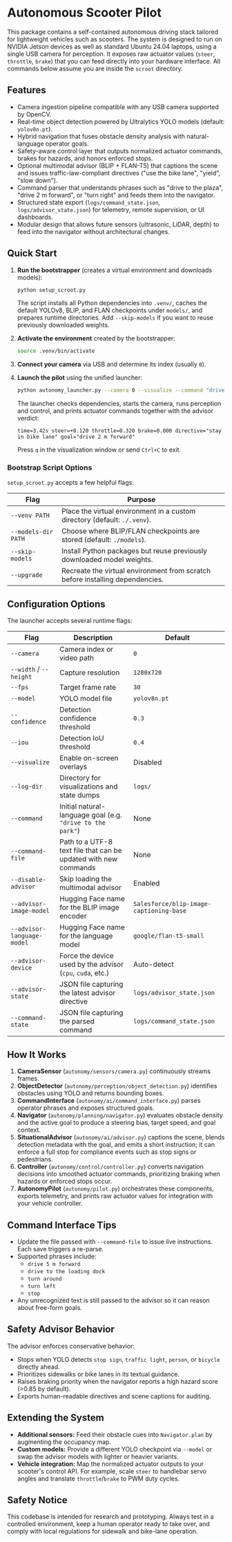 # Autonomous Scooter Pilot

This package contains a self-contained autonomous driving stack tailored for lightweight vehicles such as scooters. The system is designed to run on NVIDIA Jetson devices as well as standard Ubuntu 24.04 laptops, using a single USB camera for perception. It exposes raw actuator values (`steer`, `throttle`, `brake`) that you can feed directly into your hardware interface. All commands below assume you are inside the `scroot` directory.

## Features

- Camera ingestion pipeline compatible with any USB camera supported by OpenCV.
- Real-time object detection powered by Ultralytics YOLO models (default: `yolov8n.pt`).
- Hybrid navigation that fuses obstacle density analysis with natural-language operator goals.
- Safety-aware control layer that outputs normalized actuator commands, brakes for hazards, and honors enforced stops.
- Optional multimodal advisor (BLIP + FLAN-T5) that captions the scene and issues traffic-law-compliant directives ("use the bike lane", "yield", "slow down").
- Command parser that understands phrases such as "drive to the plaza", "drive 2 m forward", or "turn right" and feeds them into the navigator.
- Structured state export (`logs/command_state.json`, `logs/advisor_state.json`) for telemetry, remote supervision, or UI dashboards.
- Modular design that allows future sensors (ultrasonic, LiDAR, depth) to feed into the navigator without architectural changes.

## Quick Start

1. **Run the bootstrapper** (creates a virtual environment and downloads models):

   ```bash
   python setup_scroot.py
   ```

   The script installs all Python dependencies into `.venv/`, caches the default YOLOv8, BLIP, and FLAN checkpoints under `models/`, and prepares runtime directories. Add `--skip-models` if you want to reuse previously downloaded weights.

2. **Activate the environment** created by the bootstrapper:

   ```bash
   source .venv/bin/activate
   ```

3. **Connect your camera** via USB and determine its index (usually `0`).

4. **Launch the pilot** using the unified launcher:

   ```bash
   python autonomy_launcher.py --camera 0 --visualize --command "drive 2 m forward"
   ```

   The launcher checks dependencies, starts the camera, runs perception and control, and prints actuator commands together with the advisor verdict:

   ```text
   time=3.42s steer=+0.120 throttle=0.320 brake=0.000 directive="stay in bike lane" goal="drive 2 m forward"
   ```

   Press `q` in the visualization window or send `Ctrl+C` to exit.

### Bootstrap Script Options

`setup_scroot.py` accepts a few helpful flags:

| Flag | Purpose |
| --- | --- |
| `--venv PATH` | Place the virtual environment in a custom directory (default: `./.venv`). |
| `--models-dir PATH` | Choose where BLIP/FLAN checkpoints are stored (default: `./models`). |
| `--skip-models` | Install Python packages but reuse previously downloaded model weights. |
| `--upgrade` | Recreate the virtual environment from scratch before installing dependencies. |

## Configuration Options

The launcher accepts several runtime flags:

| Flag | Description | Default |
| --- | --- | --- |
| `--camera` | Camera index or video path | `0` |
| `--width` / `--height` | Capture resolution | `1280x720` |
| `--fps` | Target frame rate | `30` |
| `--model` | YOLO model file | `yolov8n.pt` |
| `--confidence` | Detection confidence threshold | `0.3` |
| `--iou` | Detection IoU threshold | `0.4` |
| `--visualize` | Enable on-screen overlays | Disabled |
| `--log-dir` | Directory for visualizations and state dumps | `logs/` |
| `--command` | Initial natural-language goal (e.g. `"drive to the park"`) | None |
| `--command-file` | Path to a UTF-8 text file that can be updated with new commands | None |
| `--disable-advisor` | Skip loading the multimodal advisor | Enabled |
| `--advisor-image-model` | Hugging Face name for the BLIP image encoder | `Salesforce/blip-image-captioning-base` |
| `--advisor-language-model` | Hugging Face name for the language model | `google/flan-t5-small` |
| `--advisor-device` | Force the device used by the advisor (`cpu`, `cuda`, etc.) | Auto-detect |
| `--advisor-state` | JSON file capturing the latest advisor directive | `logs/advisor_state.json` |
| `--command-state` | JSON file capturing the parsed command | `logs/command_state.json` |

## How It Works

1. **CameraSensor** (`autonomy/sensors/camera.py`) continuously streams frames.
2. **ObjectDetector** (`autonomy/perception/object_detection.py`) identifies obstacles using YOLO and returns bounding boxes.
3. **CommandInterface** (`autonomy/ai/command_interface.py`) parses operator phrases and exposes structured goals.
4. **Navigator** (`autonomy/planning/navigator.py`) evaluates obstacle density and the active goal to produce a steering bias, target speed, and goal context.
5. **SituationalAdvisor** (`autonomy/ai/advisor.py`) captions the scene, blends detection metadata with the goal, and emits a short instruction; it can enforce a full stop for compliance events such as stop signs or pedestrians.
6. **Controller** (`autonomy/control/controller.py`) converts navigation decisions into smoothed actuator commands, prioritizing braking when hazards or enforced stops occur.
7. **AutonomyPilot** (`autonomy/pilot.py`) orchestrates these components, exports telemetry, and prints raw actuator values for integration with your vehicle controller.

## Command Interface Tips

- Update the file passed with `--command-file` to issue live instructions. Each save triggers a re-parse.
- Supported phrases include:
  - `drive 5 m forward`
  - `drive to the loading dock`
  - `turn around`
  - `turn left`
  - `stop`
- Any unrecognized text is still passed to the advisor so it can reason about free-form goals.

## Safety Advisor Behavior

The advisor enforces conservative behavior:

- Stops when YOLO detects `stop sign`, `traffic light`, `person`, or `bicycle` directly ahead.
- Prioritizes sidewalks or bike lanes in its textual guidance.
- Raises braking priority when the navigator reports a high hazard score (>0.85 by default).
- Exports human-readable directives and scene captions for auditing.

## Extending the System

- **Additional sensors:** Feed their obstacle cues into `Navigator.plan` by augmenting the occupancy map.
- **Custom models:** Provide a different YOLO checkpoint via `--model` or swap the advisor models with lighter or heavier variants.
- **Vehicle integration:** Map the normalized actuator outputs to your scooter's control API. For example, scale `steer` to handlebar servo angles and translate `throttle`/`brake` to PWM duty cycles.

## Safety Notice

This codebase is intended for research and prototyping. Always test in a controlled environment, keep a human operator ready to take over, and comply with local regulations for sidewalk and bike-lane operation.
